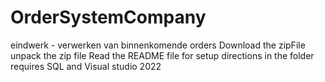 # OrderSystemCompany
eindwerk - verwerken van binnenkomende orders
Download the zipFile
unpack the zip file
Read the README file for setup directions in the folder
requires SQL and Visual studio 2022
